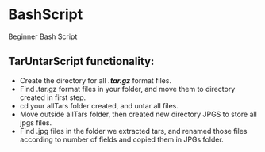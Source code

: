 # BashScript
Beginner Bash Script


## TarUntarScript functionality:

* Create the directory for all ***.tar.gz*** format files.
* Find .tar.gz format files in your folder, and move them to directory created in first step.
* cd your allTars folder created, and untar all files.
* Move outside allTars folder, then created new directory JPGS to store all jpgs files.
* Find .jpg files in the folder we extracted tars, and renamed those files according to number of fields and copied them in JPGs folder. 
